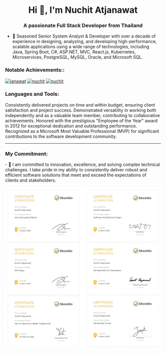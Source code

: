 <h1 align="center">Hi 👋, I'm Nuchit Atjanawat</h1>
<h3 align="center">A passionate Full Stack Developer from Thailand</h3>

- 🔭 Seasoned Senior System Analyst & Developer with over a decade of experience in designing, analyzing, and developing high-performance, scalable applications using a wide range of technologies, including Java, Spring Boot, C#, ASP.NET, MVC, React.js, Kubernetes, Microservices, PostgreSQL, MySQL, Oracle, and Microsoft SQL. 

<h3 align="left">Notable Achievements::</h3>
<p align="left">
<a href="https://twitter.com/janawat" target="blank"><img align="center" src="https://raw.githubusercontent.com/rahuldkjain/github-profile-readme-generator/master/src/images/icons/Social/twitter.svg" alt="janawat" height="30" width="40" /></a>
<a href="https://linkedin.com/in/nuchit" target="blank"><img align="center" src="https://raw.githubusercontent.com/rahuldkjain/github-profile-readme-generator/master/src/images/icons/Social/linked-in-alt.svg" alt="nuchit" height="30" width="40" /></a>
<a href="https://fb.com/nuchit" target="blank"><img align="center" src="https://raw.githubusercontent.com/rahuldkjain/github-profile-readme-generator/master/src/images/icons/Social/facebook.svg" alt="nuchit" height="30" width="40" /></a>
</p>

<h3 align="left">Languages and Tools:</h3>
<p align="left"> 
  Consistently delivered projects on time and within budget, ensuring client satisfaction and project success. Demonstrated versatility in working both independently and as a valuable team member, contributing to collaborative achievements. Honored with the prestigious "Employee of the Year" award in 2012 for exceptional dedication and outstanding performance. Recognized as a Microsoft Most Valuable Professional (MVP) for significant contributions to the software development community.
</p>

---
<h3 align="left"> My Commitment:</h3>
- 🔭 I am committed to innovation, excellence, and solving complex technical challenges. I take pride in my ability to consistently deliver robust and efficient software solutions that meet and exceed the expectations of clients and stakeholders.
   
 ![alt text](https://github.com/nuchit2019/Spring-boot-pagination/blob/main/images/JavaCert.jpg?raw=true)

